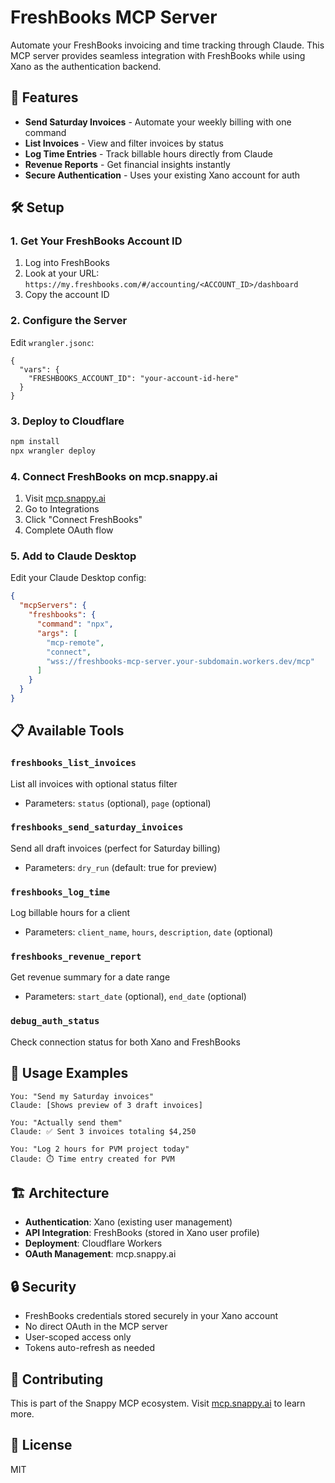# FreshBooks MCP Server

Automate your FreshBooks invoicing and time tracking through Claude. This MCP server provides seamless integration with FreshBooks while using Xano as the authentication backend.

## 🚀 Features

- **Send Saturday Invoices** - Automate your weekly billing with one command
- **List Invoices** - View and filter invoices by status
- **Log Time Entries** - Track billable hours directly from Claude
- **Revenue Reports** - Get financial insights instantly
- **Secure Authentication** - Uses your existing Xano account for auth

## 🛠️ Setup

### 1. Get Your FreshBooks Account ID

1. Log into FreshBooks
2. Look at your URL: `https://my.freshbooks.com/#/accounting/<ACCOUNT_ID>/dashboard`
3. Copy the account ID

### 2. Configure the Server

Edit `wrangler.jsonc`:
```jsonc
{
  "vars": {
    "FRESHBOOKS_ACCOUNT_ID": "your-account-id-here"
  }
}
```

### 3. Deploy to Cloudflare

```bash
npm install
npx wrangler deploy
```

### 4. Connect FreshBooks on mcp.snappy.ai

1. Visit [mcp.snappy.ai](https://mcp.snappy.ai)
2. Go to Integrations
3. Click "Connect FreshBooks"
4. Complete OAuth flow

### 5. Add to Claude Desktop

Edit your Claude Desktop config:
```json
{
  "mcpServers": {
    "freshbooks": {
      "command": "npx",
      "args": [
        "mcp-remote",
        "connect",
        "wss://freshbooks-mcp-server.your-subdomain.workers.dev/mcp"
      ]
    }
  }
}
```

## 📋 Available Tools

### `freshbooks_list_invoices`
List all invoices with optional status filter
- Parameters: `status` (optional), `page` (optional)

### `freshbooks_send_saturday_invoices`
Send all draft invoices (perfect for Saturday billing)
- Parameters: `dry_run` (default: true for preview)

### `freshbooks_log_time`
Log billable hours for a client
- Parameters: `client_name`, `hours`, `description`, `date` (optional)

### `freshbooks_revenue_report`
Get revenue summary for a date range
- Parameters: `start_date` (optional), `end_date` (optional)

### `debug_auth_status`
Check connection status for both Xano and FreshBooks

## 🎯 Usage Examples

```
You: "Send my Saturday invoices"
Claude: [Shows preview of 3 draft invoices]

You: "Actually send them"
Claude: ✅ Sent 3 invoices totaling $4,250

You: "Log 2 hours for PVM project today"
Claude: ⏱️ Time entry created for PVM
```

## 🏗️ Architecture

- **Authentication**: Xano (existing user management)
- **API Integration**: FreshBooks (stored in Xano user profile)
- **Deployment**: Cloudflare Workers
- **OAuth Management**: mcp.snappy.ai

## 🔒 Security

- FreshBooks credentials stored securely in your Xano account
- No direct OAuth in the MCP server
- User-scoped access only
- Tokens auto-refresh as needed

## 🤝 Contributing

This is part of the Snappy MCP ecosystem. Visit [mcp.snappy.ai](https://mcp.snappy.ai) to learn more.

## 📝 License

MIT